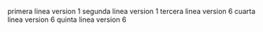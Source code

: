 primera linea version 1
segunda linea version 1
tercera linea version 6
cuarta linea version 6
quinta linea version 6